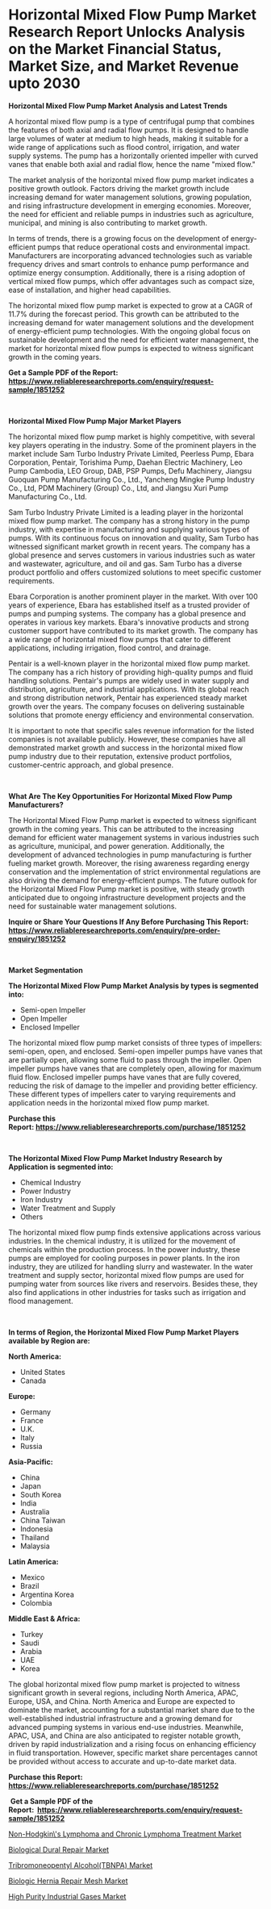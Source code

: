 <p><h1>Horizontal Mixed Flow Pump Market Research Report Unlocks Analysis on the Market Financial Status, Market Size, and Market Revenue upto 2030</h1></p><p><strong>Horizontal Mixed Flow Pump Market Analysis and Latest Trends</strong></p>
<p><p>A horizontal mixed flow pump is a type of centrifugal pump that combines the features of both axial and radial flow pumps. It is designed to handle large volumes of water at medium to high heads, making it suitable for a wide range of applications such as flood control, irrigation, and water supply systems. The pump has a horizontally oriented impeller with curved vanes that enable both axial and radial flow, hence the name "mixed flow."</p><p>The market analysis of the horizontal mixed flow pump market indicates a positive growth outlook. Factors driving the market growth include increasing demand for water management solutions, growing population, and rising infrastructure development in emerging economies. Moreover, the need for efficient and reliable pumps in industries such as agriculture, municipal, and mining is also contributing to market growth.</p><p>In terms of trends, there is a growing focus on the development of energy-efficient pumps that reduce operational costs and environmental impact. Manufacturers are incorporating advanced technologies such as variable frequency drives and smart controls to enhance pump performance and optimize energy consumption. Additionally, there is a rising adoption of vertical mixed flow pumps, which offer advantages such as compact size, ease of installation, and higher head capabilities.</p><p>The horizontal mixed flow pump market is expected to grow at a CAGR of 11.7% during the forecast period. This growth can be attributed to the increasing demand for water management solutions and the development of energy-efficient pump technologies. With the ongoing global focus on sustainable development and the need for efficient water management, the market for horizontal mixed flow pumps is expected to witness significant growth in the coming years.</p></p>
<p><strong>Get a Sample PDF of the Report:&nbsp; <a href="https://www.reliableresearchreports.com/enquiry/request-sample/1851252">https://www.reliableresearchreports.com/enquiry/request-sample/1851252</a></strong></p>
<p>&nbsp;</p>
<p><strong>Horizontal Mixed Flow Pump Major Market Players</strong></p>
<p><p>The horizontal mixed flow pump market is highly competitive, with several key players operating in the industry. Some of the prominent players in the market include Sam Turbo Industry Private Limited, Peerless Pump, Ebara Corporation, Pentair, Torishima Pump, Daehan Electric Machinery, Leo Pump Cambodia, LEO Group, DAB, PSP Pumps, Defu Machinery, Jiangsu Guoquan Pump Manufacturing Co., Ltd., Yancheng Mingke Pump Industry Co., Ltd, PDM Machinery (Group) Co., Ltd, and Jiangsu Xuri Pump Manufacturing Co., Ltd.</p><p>Sam Turbo Industry Private Limited is a leading player in the horizontal mixed flow pump market. The company has a strong history in the pump industry, with expertise in manufacturing and supplying various types of pumps. With its continuous focus on innovation and quality, Sam Turbo has witnessed significant market growth in recent years. The company has a global presence and serves customers in various industries such as water and wastewater, agriculture, and oil and gas. Sam Turbo has a diverse product portfolio and offers customized solutions to meet specific customer requirements.</p><p>Ebara Corporation is another prominent player in the market. With over 100 years of experience, Ebara has established itself as a trusted provider of pumps and pumping systems. The company has a global presence and operates in various key markets. Ebara's innovative products and strong customer support have contributed to its market growth. The company has a wide range of horizontal mixed flow pumps that cater to different applications, including irrigation, flood control, and drainage.</p><p>Pentair is a well-known player in the horizontal mixed flow pump market. The company has a rich history of providing high-quality pumps and fluid handling solutions. Pentair's pumps are widely used in water supply and distribution, agriculture, and industrial applications. With its global reach and strong distribution network, Pentair has experienced steady market growth over the years. The company focuses on delivering sustainable solutions that promote energy efficiency and environmental conservation.</p><p>It is important to note that specific sales revenue information for the listed companies is not available publicly. However, these companies have all demonstrated market growth and success in the horizontal mixed flow pump industry due to their reputation, extensive product portfolios, customer-centric approach, and global presence.</p></p>
<p>&nbsp;</p>
<p><strong>What Are The Key Opportunities For Horizontal Mixed Flow Pump Manufacturers?</strong></p>
<p><p>The Horizontal Mixed Flow Pump market is expected to witness significant growth in the coming years. This can be attributed to the increasing demand for efficient water management systems in various industries such as agriculture, municipal, and power generation. Additionally, the development of advanced technologies in pump manufacturing is further fueling market growth. Moreover, the rising awareness regarding energy conservation and the implementation of strict environmental regulations are also driving the demand for energy-efficient pumps. The future outlook for the Horizontal Mixed Flow Pump market is positive, with steady growth anticipated due to ongoing infrastructure development projects and the need for sustainable water management solutions.</p></p>
<p><strong>Inquire or Share Your Questions If Any Before Purchasing This Report: <a href="https://www.reliableresearchreports.com/enquiry/pre-order-enquiry/1851252">https://www.reliableresearchreports.com/enquiry/pre-order-enquiry/1851252</a></strong></p>
<p>&nbsp;</p>
<p><strong>Market Segmentation</strong></p>
<p><strong>The Horizontal Mixed Flow Pump Market Analysis by types is segmented into:</strong></p>
<p><ul><li>Semi-open Impeller</li><li>Open Impeller</li><li>Enclosed Impeller</li></ul></p>
<p><p>The horizontal mixed flow pump market consists of three types of impellers: semi-open, open, and enclosed. Semi-open impeller pumps have vanes that are partially open, allowing some fluid to pass through the impeller. Open impeller pumps have vanes that are completely open, allowing for maximum fluid flow. Enclosed impeller pumps have vanes that are fully covered, reducing the risk of damage to the impeller and providing better efficiency. These different types of impellers cater to varying requirements and application needs in the horizontal mixed flow pump market.</p></p>
<p><strong>Purchase this Report:&nbsp;<a href="https://www.reliableresearchreports.com/purchase/1851252">https://www.reliableresearchreports.com/purchase/1851252</a></strong></p>
<p>&nbsp;</p>
<p><strong>The Horizontal Mixed Flow Pump Market Industry Research by Application is segmented into:</strong></p>
<p><ul><li>Chemical Industry</li><li>Power Industry</li><li>Iron Industry</li><li>Water Treatment and Supply</li><li>Others</li></ul></p>
<p><p>The horizontal mixed flow pump finds extensive applications across various industries. In the chemical industry, it is utilized for the movement of chemicals within the production process. In the power industry, these pumps are employed for cooling purposes in power plants. In the iron industry, they are utilized for handling slurry and wastewater. In the water treatment and supply sector, horizontal mixed flow pumps are used for pumping water from sources like rivers and reservoirs. Besides these, they also find applications in other industries for tasks such as irrigation and flood management.</p></p>
<p>&nbsp;</p>
<p><strong>In terms of Region, the Horizontal Mixed Flow Pump Market Players available by Region are:</strong></p>
<p>
    <p> <strong> North America: </strong>
        <ul>
            <li>United States</li>
            <li>Canada</li>
        </ul>
        </p> 
    <p> <strong> Europe: </strong>
        <ul>
            <li>Germany</li>
            <li>France</li>
            <li>U.K.</li>
            <li>Italy</li>
            <li>Russia</li>
        </ul>
        </p> 
    <p> <strong> Asia-Pacific: </strong>
        <ul>
            <li>China</li>
            <li>Japan</li>
            <li>South Korea</li>
            <li>India</li>
            <li>Australia</li>
            <li>China Taiwan</li>
            <li>Indonesia</li>
            <li>Thailand</li>
            <li>Malaysia</li>
        </ul>
        </p> 
    <p> <strong> Latin America: </strong>
        <ul>
            <li>Mexico</li>
            <li>Brazil</li>
            <li>Argentina Korea</li>
            <li>Colombia</li>
        </ul>
        </p> 
    <p> <strong> Middle East & Africa: </strong>
        <ul>
            <li>Turkey</li>
            <li>Saudi</li>
            <li>Arabia</li>
            <li>UAE</li>
            <li>Korea</li>
        </ul>
    </p>
    </p>
<p><p>The global horizontal mixed flow pump market is projected to witness significant growth in several regions, including North America, APAC, Europe, USA, and China. North America and Europe are expected to dominate the market, accounting for a substantial market share due to the well-established industrial infrastructure and a growing demand for advanced pumping systems in various end-use industries. Meanwhile, APAC, USA, and China are also anticipated to register notable growth, driven by rapid industrialization and a rising focus on enhancing efficiency in fluid transportation. However, specific market share percentages cannot be provided without access to accurate and up-to-date market data.</p></p>
<p><strong>Purchase this Report: <a href="https://www.reliableresearchreports.com/purchase/1851252">https://www.reliableresearchreports.com/purchase/1851252</a></strong></p>
<p>&nbsp;<strong>Get a Sample PDF of the Report:&nbsp;&nbsp;<a href="https://www.reliableresearchreports.com/enquiry/request-sample/1851252">https://www.reliableresearchreports.com/enquiry/request-sample/1851252</a></strong></p>
<p><strong></strong></p>
<p><p><a href="https://medium.com/@jettiejohns/non-hodgkin-s-lymphoma-and-chronic-lymphoma-treatment-market-size-reveals-the-best-marketing-41337b98554f">Non-Hodgkin\'s Lymphoma and Chronic Lymphoma Treatment Market</a></p><p><a href="https://www.linkedin.com/pulse/biological-dural-repair-market-insights-players-forecast-g8wbe/">Biological Dural Repair Market</a></p><p><a href="https://medium.com/@danesanford_55006/decoding-tribromoneopentyl-alcohol-tbnpa-market-metrics-market-share-trends-and-growth-patterns-28bee0639cce">Tribromoneopentyl Alcohol(TBNPA) Market</a></p><p><a href="https://www.linkedin.com/pulse/biologic-hernia-repair-mesh-market-size-2023-2030-global-r2hde/">Biologic Hernia Repair Mesh Market</a></p><p><a href="https://www.linkedin.com/pulse/decoding-high-purity-industrial-gases-market-deep-dive-latest-hjvye/">High Purity Industrial Gases Market</a></p></p>